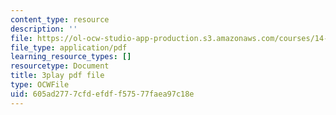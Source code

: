 ```yaml
---
content_type: resource
description: ''
file: https://ol-ocw-studio-app-production.s3.amazonaws.com/courses/14-01sc-principles-of-microeconomics-fall-2011/605ad2777cfdefdff57577faea97c18e_1jLfD9ulntU.pdf
file_type: application/pdf
learning_resource_types: []
resourcetype: Document
title: 3play pdf file
type: OCWFile
uid: 605ad277-7cfd-efdf-f575-77faea97c18e
---
```

